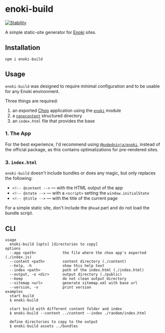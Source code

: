 # enoki-build
<a href="https://nodejs.org/api/documentation.html#documentation_stability_index">
  <img src="https://img.shields.io/badge/stability-experimental-orange.svg?style=flat-square" alt="Stability"/>
</a>

A simple static-site generator for [Enoki](https://enoki.site/) sites.

## Installation
```
npm i enoki-build
```

## Usage
`enoki-build` was designed to require minimal configuration and to be usable for any Enoki environment.

Three things are required: 

1. an exported [Choo](https://github.com/choojs/choo/) application using the [`enoki`](https://npmjs.com/package/enoki) module
2. a [`nanocontent`](https://github.com/jondashkyle/nanocontent) structured directory
3. an `index.html` file that provides the base

### 1. The App

For the best experience, I'd recommend using [`@kodedninja/enoki`](https://github.com/kodedninja/enoki), instead of the official package, as this contains optimalizations for pre-rendered sites.

### 3. `index.html`

`enoki-build` doesn't include bundles or does any magic, but only replaces the following:

- `<!-- @content -->` ― with the HTML output of the app
- `<!-- @state -->` ― with a `<script>` setting the `window.initialState`
- `<!-- @title -->` ― with the title of the current page

For a simple static site, don't include the `@head` part and do not load the bundle script.

## CLI
```
usage
  enoki-build [opts] [directories to copy]
options
  --app <path>            the file where the choo app's exported (./index.js)
  --content <path>        content directory (./content)
  --help, -h              show this help text
  --index <path>          path of the index.html (./index.html)
  --output, -o <dir>      output directory (./public)
  --keep                  do not clean output directory
  --sitemap <url>         generate sitemap.xml with base url
  --version, -v           print version
examples
  start build
  $ enoki-build

  start build with different content folder and index
  $ enoki-build --content ../content --index ./random/index.html

  define directories to copy to the output
  $ enoki-build assets ../bundles
```
